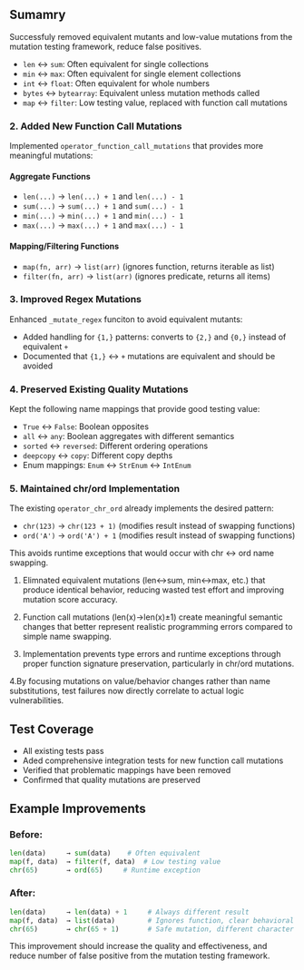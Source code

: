## Sumamry
Successfuly removed equivalent mutants and low-value mutations from the mutation testing framework, reduce false positives.

- `len` ↔ `sum`: Often equivalent for single collections
- `min` ↔ `max`: Often equivalent for single element collections  
- `int` ↔ `float`: Often equivalent for whole numbers
- `bytes` ↔ `bytearray`: Equivalent unless mutation methods called
- `map` ↔ `filter`: Low testing value, replaced with function call mutations

### 2. Added New Function Call Mutations

Implemented `operator_function_call_mutations` that provides more meaningful mutations:

#### Aggregate Functions
- `len(...)` → `len(...) + 1` and `len(...) - 1`
- `sum(...)` → `sum(...) + 1` and `sum(...) - 1`  
- `min(...)` → `min(...) + 1` and `min(...) - 1`
- `max(...)` → `max(...) + 1` and `max(...) - 1`

#### Mapping/Filtering Functions
- `map(fn, arr)` → `list(arr)` (ignores function, returns iterable as list)
- `filter(fn, arr)` → `list(arr)` (ignores predicate, returns all items)

### 3. Improved Regex Mutations

Enhanced `_mutate_regex` funciton to avoid equivalent mutants:

- Added handling for `{1,}` patterns: converts to `{2,}` and `{0,}` instead of equivalent `+`
- Documented that `{1,}` ↔ `+` mutations are equivalent and should be avoided

### 4. Preserved Existing Quality Mutations

Kept the following name mappings that provide good testing value:

- `True` ↔ `False`: Boolean opposites
- `all` ↔ `any`: Boolean aggregates with different semantics  
- `sorted` ↔ `reversed`: Different ordering operations
- `deepcopy` ↔ `copy`: Different copy depths
- Enum mappings: `Enum` ↔ `StrEnum` ↔ `IntEnum`

### 5. Maintained chr/ord Implementation

The existing `operator_chr_ord` already  implements the desired pattern:
- `chr(123)` → `chr(123 + 1)` (modifies result instead of swapping functions)
- `ord('A')` → `ord('A') + 1` (modifies result instead of swapping functions)

This avoids runtime exceptions that would occur with chr ↔ ord name swapping.

1. Elimnated equivalent mutations (len↔sum, min↔max, etc.) that produce identical behavior, reducing wasted test effort and improving mutation score accuracy.

2. Function call mutations (len(x)→len(x)±1) create meaningful semantic changes that better represent realistic programming errors compared to simple name swapping.

3. Implementation prevents type errors and runtime exceptions through proper function signature preservation, particularly in chr/ord mutations.

4.By focusing mutations on value/behavior changes rather than name substitutions, test failures now directly correlate to actual logic vulnerabilities.


## Test Coverage

- All existing tests pass
- Aded comprehensive integration tests for new function call mutations 
- Verified that problematic mappings have been removed
- Confirmed that quality mutations are preserved

## Example Improvements

### Before:
```python
len(data)     → sum(data)    # Often equivalent
map(f, data)  → filter(f, data)  # Low testing value
chr(65)       → ord(65)     # Runtime exception
```

### After:
```python 
len(data)     → len(data) + 1     # Always different result
map(f, data)  → list(data)        # Ignores function, clear behavioral change
chr(65)       → chr(65 + 1)       # Safe mutation, different character
```

This improvement should increase the quality and effectiveness, and reduce number of false positive from the mutation testing framework.
